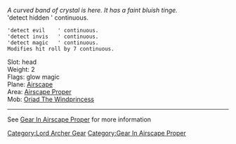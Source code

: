 *A curved band of crystal is here. It has a faint bluish tinge.*  
'detect hidden ' continuous.

`'detect evil    ' continuous.`  
`'detect invis   ' continuous.`  
`'detect magic   ' continuous.`  
`Modifies hit roll by 7 continuous.`

Slot: head  
Weight: 2  
Flags: glow magic  
Plane: [Airscape](:Category:Airscape.md "wikilink")  
Area: [Airscape Proper](:Category:Airscape_Proper.md "wikilink")  
Mob: [Oriad The Windprincess](Oriad_The_Windprincess "wikilink")  

------------------------------------------------------------------------

See [Gear In Airscape
Proper](:Category:Gear_In_Airscape_Proper.md "wikilink") for more
information

[Category:Lord Archer Gear](Category:Lord_Archer_Gear "wikilink")
[Category:Gear In Airscape
Proper](Category:Gear_In_Airscape_Proper "wikilink")
